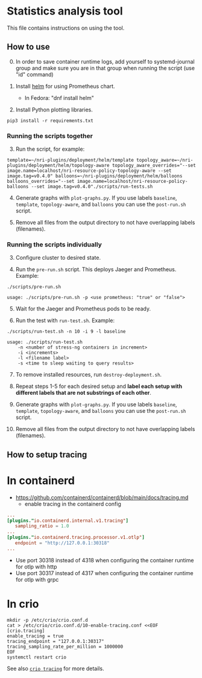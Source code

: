 # Statistics analysis tool

This file contains instructions on using the tool.

## How to use

0. In order to save container runtime logs, add yourself to systemd-journal
   group and make sure you are in that group when running the script (use "id" command)

1. Install [helm](https://helm.sh/) for using Prometheus chart.
   * In Fedora: "dnf install helm"

2. Install Python plotting libraries.
```console
pip3 install -r requirements.txt
```

### Running the scripts together

3. Run the script, for example:

```console
template=~/nri-plugins/deployment/helm/template topology_aware=~/nri-plugins/deployment/helm/topology-aware topology_aware_overrides="--set image.name=localhost/nri-resource-policy-topology-aware --set image.tag=v0.4.0" balloons=~/nri-plugins/deployment/helm/balloons balloons_overrides="--set image.name=localhost/nri-resource-policy-balloons --set image.tag=v0.4.0"./scripts/run-tests.sh
```

4. Generate graphs with `plot-graphs.py`. If you use labels `baseline`, `template`, `topology-aware`, and `balloons` you can use the `post-run.sh` script.

5. Remove all files from the output directory to not have overlapping labels (filenames).

### Running the scripts individually

3. Configure cluster to desired state.

4. Run the `pre-run.sh` script. This deploys Jaeger and Prometheus. Example:

```console
./scripts/pre-run.sh
```

```console
usage: ./scripts/pre-run.sh -p <use prometheus: "true" or "false">
```

5. Wait for the Jaeger and Prometheus pods to be ready.

6. Run the test with `run-test.sh`. Example:

```console
./scripts/run-test.sh -n 10 -i 9 -l baseline
```

```console
usage: ./scripts/run-test.sh
    -n <number of stress-ng containers in increment>
    -i <increments>
    -l <filename label>
    -s <time to sleep waiting to query results>
```

7. To remove installed resources, run `destroy-deployment.sh`.

8. Repeat steps 1-5 for each desired setup and **label each setup with different labels that are not substrings of each other**.

9. Generate graphs with `plot-graphs.py`. If you use labels `baseline`, `template`, `topology-aware`, and `balloons` you can use the `post-run.sh` script.

10. Remove all files from the output directory to not have overlapping labels (filenames).

## How to setup tracing

# In containerd

* https://github.com/containerd/containerd/blob/main/docs/tracing.md
   * enable tracing in the containerd config
```toml
...
[plugins."io.containerd.internal.v1.tracing"]
   sampling_ratio = 1.0
...
[plugins."io.containerd.tracing.processor.v1.otlp"]
   endpoint = "http://127.0.0.1:30318"
...
```
* Use port 30318 instead of 4318 when configuring the container runtime for otlp with http
* Use port 30317 instead of 4317 when configuring the container runtime for otlp with grpc

# In crio

```console
mkdir -p /etc/crio/crio.conf.d
cat > /etc/crio/crio.conf.d/10-enable-tracing.conf <<EOF
[crio.tracing]
enable_tracing = true
tracing_endpoint = "127.0.0.1:30317"
tracing_sampling_rate_per_million = 1000000
EOF
systemctl restart crio
```

See also [`crio tracing`](https://github.com/cri-o/cri-o/blob/main/docs/crio.conf.5.md#criotracing-table) for more details.
